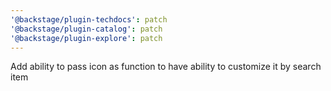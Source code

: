 ```yaml
---
'@backstage/plugin-techdocs': patch
'@backstage/plugin-catalog': patch
'@backstage/plugin-explore': patch
---
```


Add ability to pass icon as function to have ability
to customize it by search item
